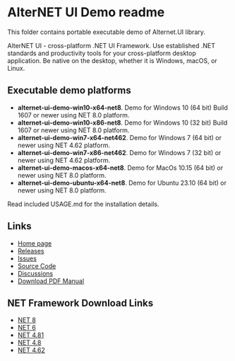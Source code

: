 # AlterNET UI Demo readme

This folder contains portable executable demo of Alternet.UI library.

AlterNET UI - cross-platform .NET UI Framework. Use established .NET standards and productivity tools 
for your cross-platform desktop application. Be native on the desktop, whether it is Windows, macOS, or Linux.

## Executable demo platforms

- <b>alternet-ui-demo-win10-x64-net8</b>. Demo for Windows 10 (64 bit) Build 1607 or newer using NET 8.0 platform.
- <b>alternet-ui-demo-win10-x86-net8</b>. Demo for Windows 10 (32 bit) Build 1607 or newer using NET 8.0 platform.
- <b>alternet-ui-demo-win7-x64-net462</b>. Demo for Windows 7 (64 bit) or newer using NET 4.62 platform.
- <b>alternet-ui-demo-win7-x86-net462</b>. Demo for Windows 7 (32 bit) or newer using NET 4.62 platform.
- <b>alternet-ui-demo-macos-x64-net8</b>. Demo for MacOs 10.15 (64 bit) or newer using NET 8.0 platform.
- <b>alternet-ui-demo-ubuntu-x64-net8</b>. Demo for Ubuntu 23.10 (64 bit) or newer using NET 8.0 platform.

Read included USAGE.md for the installation details.

## Links

- [Home page](https://www.alternet-ui.com/)
- [Releases](https://github.com/alternetsoft/AlternetUI/releases)
- [Issues](https://github.com/alternetsoft/AlternetUI/issues)
- [Source Code](https://github.com/alternetsoft/AlternetUI)
- [Discussions](https://github.com/alternetsoft/AlternetUI/discussions)
- [Download PDF Manual](https://docs.alternet-ui.com/pdf/alternet-ui-manual.pdf)

## NET Framework Download Links

- [NET 8](https://dotnet.microsoft.com/en-us/download/dotnet/8.0)
- [NET 6](https://dotnet.microsoft.com/en-us/download/dotnet/6.0)
- [NET 4.81](https://dotnet.microsoft.com/en-us/download/dotnet-framework/net481)
- [NET 4.8](https://dotnet.microsoft.com/en-us/download/dotnet-framework/net48)
- [NET 4.62](https://dotnet.microsoft.com/en-us/download/dotnet-framework/net462)
